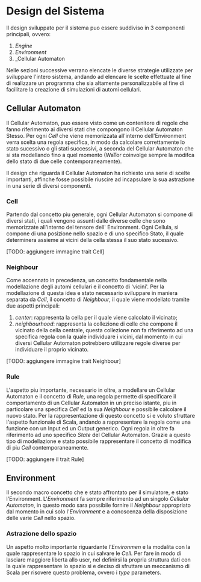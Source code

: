 # Design del Sistema

Il design sviluppato per il sistema puo essere suddiviso in 3 componenti principali, ovvero:
1. _Engine_
2. _Environment_
3. _Cellular Automaton

Nelle sezioni successive verrano elencate le diverse strategie utilizzate per sviluppare l'intero sistema, andando ad elencare le scelte effettuate al fine di realizzare un programma che sia altamente personalizzabile al fine di facilitare la creazione di simulazioni di automi cellulari.

## Cellular Automaton

Il Cellular Automaton, puo essere visto come un contenitore di regole che fanno riferimento ai diversi stati che compongono il Cellular Automaton Stesso. Per ogni _Cell_ che viene memorizzata all'interno dell'Environment verra scelta una regola specifica, in modo da calcolare correttamente lo stato sucessivo o gli stati successivi, a seconda del Cellular Automaton che si sta modellando fino a quel momento (WaTor coinvolge sempre la modifca dello stato di due celle contemporaneamente).

Il design che riguarda il Cellular Automaton ha richiesto una serie di scelte importanti, affinche fosse possibile riuscire ad incapsulare la sua astrazione in una serie di diversi componenti.

### Cell

Partendo dal concetto piu generale, ogni Cellular Automaton si compone di diversi stati, i quali vengono assunti dalle diverse celle che sono memorizzate all'interno del tensore dell' Environment. Ogni Cellula, si compone di una posizione nello spazio e di uno specifico Stato, il quale determinera assieme ai vicini della cella stessa il suo stato sucessivo.

[TODO: aggiungere immagine trait Cell]

### Neighbour

Come accennato in precedenza, un concetto fondamentale nella modellazione degli automi cellulari e il concetto di 'vicini'. Per la modellazione di questa idea e stato necessario sviluppare in maniera separata da _Cell_, il concetto di _Neighbour_, il quale viene modellato tramite due aspetti principali:
1. _center_: rappresenta la cella per il quale viene calcolato il vicinato;
2. _neighbourhood_: rappresenta la collezione di celle che compone il vicinato della cella centrale, questa collezione non fa riferimento ad una specifica regola con la quale individuare i vicini, dal momento in cui diversi Cellular Automaton potrebbero utilizzare regole diverse per individuare il proprio vicinato.

[TODO: aggiungere immagine trait Neighbour]

### Rule

L'aspetto piu importante, necessario in oltre, a modellare un Cellular Automaton e il concetto di _Rule_, una regola permette di specificare il comportamento di un Cellular Automaton in un preciso istante, piu in particolare una specifica _Cell_ ed la sua _Neighbour_ e possibile calcolare il nuovo stato. Per la rappresentazione di questo concetto si e voluto sfruttare l'aspetto funzionale di Scala, andando a rappresentare la regola come una funzione con un Input ed un Output generico. Ogni regola in oltre fa riferimento ad uno specifico _State_ del Cellular Automaton. Grazie a questo tipo di modellazione e stato possibile rappresentare il concetto di modifica di piu _Cell_ contemporaneamente.

[TODO: aggiungere il trait Rule]

## Environment

Il secondo macro concetto che e stato affrontato per il simulatore, e stato l'Environment. L'_Environment_ fa sempre riferimento ad un singolo _Cellular Automaton_, in questo modo sara possibile fornire il _Neighbour_ appropriato dal momento in cui solo l'_Environment_ e a conoscenza della disposizione delle varie _Cell_ nello spazio.

### Astrazione dello spazio

Un aspetto molto importante riguardante l'_Environmen_ e la modalita con la quale rappresentare lo spazio in cui salvare le _Cell_. Per fare in modo di lasciare maggiore liberta allo user, nel definirsi la propria struttura dati con la quale rappresentare lo spazio si e deciso di sfruttare un meccanismo di Scala per risovere questo problema, ovvero i _type_ parameters.
